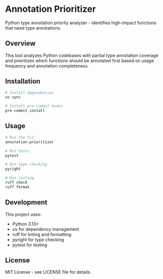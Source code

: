 # Annotation Prioritizer

Python type annotation priority analyzer - identifies high-impact functions that need type annotations.

## Overview

This tool analyzes Python codebases with partial type annotation coverage and prioritizes which functions should be annotated first based on usage frequency and annotation completeness.

## Installation

```bash
# Install dependencies
uv sync

# Install pre-commit hooks
pre-commit install
```

## Usage

```bash
# Run the CLI
annotation-prioritizer

# Run tests
pytest

# Run type checking
pyright

# Run linting
ruff check
ruff format
```

## Development

This project uses:
- Python 3.13+
- uv for dependency management
- ruff for linting and formatting
- pyright for type checking
- pytest for testing

## License

MIT License - see LICENSE file for details.